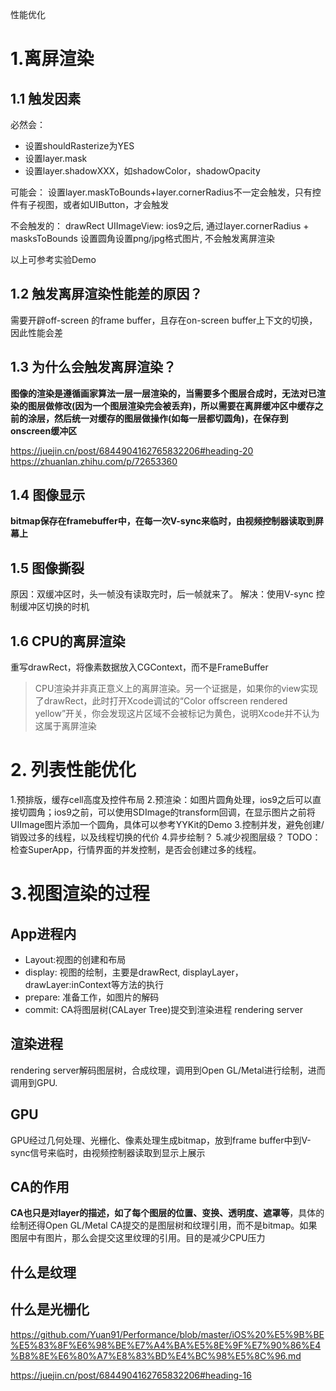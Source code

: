 性能优化
# 1.离屏渲染
## 1.1 触发因素
必然会：
- 设置shouldRasterize为YES
- 设置layer.mask 
- 设置layer.shadowXXX，如shadowColor，shadowOpacity

可能会：
设置layer.maskToBounds+layer.cornerRadius不一定会触发，只有控件有子视图，或者如UIButton，才会触发

不会触发的：
drawRect
UIImageView: ios9之后, 通过layer.cornerRadius + masksToBounds 设置圆角设置png/jpg格式图片, 不会触发离屏渲染

以上可参考实验Demo

## 1.2 触发离屏渲染性能差的原因？
需要开辟off-screen 的frame buffer，且存在on-screen buffer上下文的切换，因此性能会差

## 1.3 为什么会触发离屏渲染？
**图像的渲染是遵循画家算法一层一层渲染的，当需要多个图层合成时，无法对已渲染的图层做修改(因为一个图层渲染完会被丢弃)，所以需要在离屛缓冲区中缓存之前的涂层，然后统一对缓存的图层做操作(如每一层都切圆角)，在保存到onscreen缓冲区**

https://juejin.cn/post/6844904162765832206#heading-20
https://zhuanlan.zhihu.com/p/72653360
## 1.4 图像显示
**bitmap保存在framebuffer中，在每一次V-sync来临时，由视频控制器读取到屏幕上**

## 1.5 图像撕裂
原因：双缓冲区时，头一帧没有读取完时，后一帧就来了。
解决：使用V-sync 控制缓冲区切换的时机

## 1.6 CPU的离屏渲染
重写drawRect，将像素数据放入CGContext，而不是FrameBuffer

>CPU渲染并非真正意义上的离屏渲染。另一个证据是，如果你的view实现了drawRect，此时打开Xcode调试的“Color offscreen rendered yellow”开关，你会发现这片区域不会被标记为黄色，说明Xcode并不认为这属于离屏渲染

# 2. 列表性能优化
1.预排版，缓存cell高度及控件布局
2.预渲染：如图片圆角处理，ios9之后可以直接切圆角；ios9之前，可以使用SDImage的transform回调，在显示图片之前将UIImage图片添加一个圆角，具体可以参考YYKit的Demo
3.控制并发，避免创建/销毁过多的线程，以及线程切换的代价
4.异步绘制？
5.减少视图层级？
TODO：检查SuperApp，行情界面的并发控制，是否会创建过多的线程。


# 3.视图渲染的过程
## App进程内
- Layout:视图的创建和布局
- display: 视图的绘制，主要是drawRect, displayLayer，drawLayer:inContext等方法的执行
- prepare: 准备工作，如图片的解码
- commit: CA将图层树(CALayer Tree)提交到渲染进程 rendering server

## 渲染进程
rendering server解码图层树，合成纹理，调用到Open GL/Metal进行绘制，进而调用到GPU.


## GPU
GPU经过几何处理、光栅化、像素处理生成bitmap，放到frame buffer中到V-sync信号来临时，由视频控制器读取到显示上展示

## CA的作用
**CA也只是对layer的描述，如了每个图层的位置、变换、透明度、遮罩等**，具体的绘制还得Open GL/Metal
CA提交的是图层树和纹理引用，而不是bitmap。如果图层中有图片，那么会提交这里纹理的引用。目的是减少CPU压力

## 什么是纹理

## 什么是光栅化


https://github.com/Yuan91/Performance/blob/master/iOS%20%E5%9B%BE%E5%83%8F%E6%98%BE%E7%A4%BA%E5%8E%9F%E7%90%86%E4%B8%8E%E6%80%A7%E8%83%BD%E4%BC%98%E5%8C%96.md

https://juejin.cn/post/6844904162765832206#heading-16
